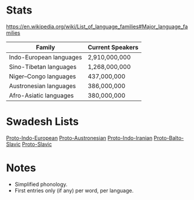 # Stats

https://en.wikipedia.org/wiki/List_of_language_families#Major_language_families

| Family                      |   Current Speakers    |
| ---                         |   ---                 |
| Indo-European languages     |   2,910,000,000       |
| Sino-Tibetan languages      |   1,268,000,000       |
| Niger–Congo languages       |   437,000,000         |
| Austronesian languages      |   386,000,000         |
| Afro-Asiatic languages      |   380,000,000         |

# Swadesh Lists

[Proto-Indo-European](https://en.wiktionary.org/wiki/Appendix:Proto-Indo-European_Swadesh_list)
[Proto-Austronesian](https://en.wiktionary.org/wiki/Appendix:Proto-Austronesian_Swadesh_list)
[Proto-Indo-Iranian](https://en.wiktionary.org/wiki/Appendix:Proto-Indo-Iranian_Swadesh_list)
[Proto-Balto-Slavic](https://en.wiktionary.org/wiki/Appendix:Proto-Balto-Slavic_Swadesh_list)
[Proto-Slavic](https://en.wiktionary.org/wiki/Appendix:Proto-Slavic_Swadesh_list)

# Notes

 * Simplified phonology.
 * First entries only (if any) per word, per language.
